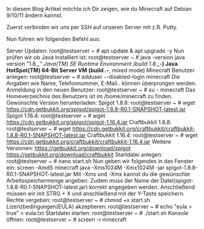 In diesem Blog Artikel möchte ich Dir zeigen, wie du Minecraft auf Debian 9/10/11 ändern kannst.

Zuerst verbinden wir uns per SSH auf unseren Server mit z.B. Putty.

Nun führen wir folgenden Befehl aus:

Server Updaten:
root@testserver ~ # apt update & apt upgrade -y
Nun prüfen wir ob Java installiert ist:
root@testserver ~ # java -version
java version "1.8.*_***"
Java(TM) SE Runtime Environment (build 1.8.*_**-***)
Java HotSpot(TM) 64-Bit Server VM (build **.**-**, mixed mode)
Minecraft Benutzer anlegen:
root@testserver ~ # adduser --disabled-login minecraft
Die Angaben wie Name, Telefonnummer, E-Mail.. können überprungen werden.
Anmeldung in den neuen Benutzer:
root@testserver ~ # su - minecraft
Das Homeverzeichnis des Benutzers ist im /home/minecraft zu finden.
Gewünschte Version herunterladen:
Spigot 1.8.8:
root@testserver ~ # wget https://cdn.getbukkit.org/spigot/spigot-1.8.8-R0.1-SNAPSHOT-latest.jar
Spigot 1.16.4:
root@testserver ~ # wget https://cdn.getbukkit.org/spigot/spigot-1.16.4.jar
Craftbukkit 1.8.8:
root@testserver ~ # wget https://cdn.getbukkit.org/craftbukkit/craftbukkit-1.8.8-R0.1-SNAPSHOT-latest.jar
Craftbukkit 1.16.4:
root@testserver ~ # wget https://cdn.getbukkit.org/craftbukkit/craftbukkit-1.16.4.jar
Weitere Versionen:
https://getbukkit.org/download/spigot
https://getbukkit.org/download/craftbukkit
Startdatei anlegen:
root@testserver ~ # nano start.sh
Nun geben wir folgendes in das Fenster ein:
screen -AmdS minecraft java -Xms1024M -Xmx1024M -jar spigot-1.8.8-R0.1-SNAPSHOT-latest.jar
Mit -Xms und -Xmx kannst du die gewünschte Arbeitsspeichermenge angeben.
Zudem muss der Name der Datei(spigot-1.8.8-R0.1-SNAPSHOT-latest.jar) korrekt angegeben werden.
Anschließend müssen wir mit STRG + X und anschließend mit der Y-Taste speichern.
Rechte vergeben:
root@testserver ~ # chmod +x start.sh
Lizenzbedingungen(EULA) akzeptieren:
root@testserver ~ # echo "eula = true" > eula.txt
Startdatei starten:
root@testserver ~ # ./start.sh
Konsole öffnen:
root@testserver ~ # screen -r minecraft
